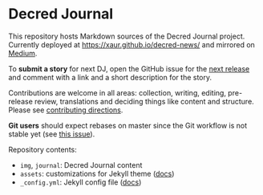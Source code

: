 # Decred Journal

This repository hosts Markdown sources of the Decred Journal project. Currently deployed at https://xaur.github.io/decred-news/ and mirrored on [Medium](https://medium.com/decred/journals/home).

To **submit a story** for next DJ, open the GitHub issue for the [next release](https://github.com/xaur/decred-news/labels/next%20release) and comment with a link and a short description for the story.

Contributions are welcome in all areas: collection, writing, editing, pre-release review, translations and deciding things like content and structure. Please see [contributing directions](https://github.com/xaur/decred-news/blob/docs/contributing.md).

**Git users** should expect rebases on master since the Git workflow is not stable yet (see [this issue](https://github.com/xaur/decred-news/issues/25)).

Repository contents:

* `img`, `journal`: Decred Journal content
* `assets`: customizations for Jekyll theme ([docs](https://help.github.com/articles/customizing-css-and-html-in-your-jekyll-theme/))
* `_config.yml`: Jekyll config file ([docs](https://jekyllrb.com/docs/configuration/))
